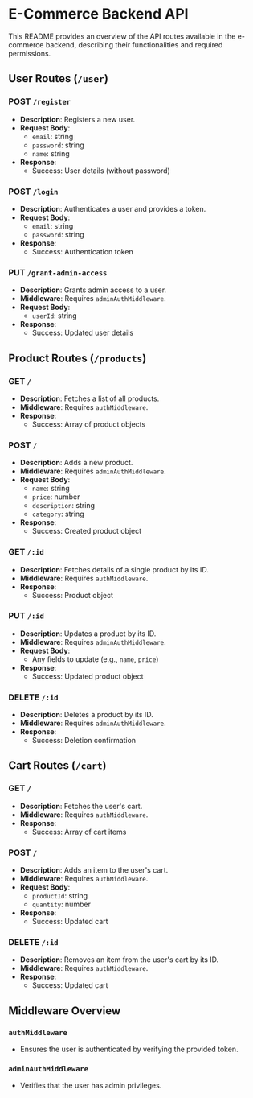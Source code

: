 # E-Commerce Backend API

This README provides an overview of the API routes available in the e-commerce backend, describing their functionalities and required permissions.

## User Routes (`/user`)

### POST `/register`

-   **Description**: Registers a new user.
-   **Request Body**:
    -   `email`: string
    -   `password`: string
    -   `name`: string
-   **Response**:
    -   Success: User details (without password)

### POST `/login`

-   **Description**: Authenticates a user and provides a token.
-   **Request Body**:
    -   `email`: string
    -   `password`: string
-   **Response**:
    -   Success: Authentication token

### PUT `/grant-admin-access`

-   **Description**: Grants admin access to a user.
-   **Middleware**: Requires `adminAuthMiddleware`.
-   **Request Body**:
    -   `userId`: string
-   **Response**:
    -   Success: Updated user details

## Product Routes (`/products`)

### GET `/`

-   **Description**: Fetches a list of all products.
-   **Middleware**: Requires `authMiddleware`.
-   **Response**:
    -   Success: Array of product objects

### POST `/`

-   **Description**: Adds a new product.
-   **Middleware**: Requires `adminAuthMiddleware`.
-   **Request Body**:
    -   `name`: string
    -   `price`: number
    -   `description`: string
    -   `category`: string
-   **Response**:
    -   Success: Created product object

### GET `/:id`

-   **Description**: Fetches details of a single product by its ID.
-   **Middleware**: Requires `authMiddleware`.
-   **Response**:
    -   Success: Product object

### PUT `/:id`

-   **Description**: Updates a product by its ID.
-   **Middleware**: Requires `adminAuthMiddleware`.
-   **Request Body**:
    -   Any fields to update (e.g., `name`, `price`)
-   **Response**:
    -   Success: Updated product object

### DELETE `/:id`

-   **Description**: Deletes a product by its ID.
-   **Middleware**: Requires `adminAuthMiddleware`.
-   **Response**:
    -   Success: Deletion confirmation

## Cart Routes (`/cart`)

### GET `/`

-   **Description**: Fetches the user's cart.
-   **Middleware**: Requires `authMiddleware`.
-   **Response**:
    -   Success: Array of cart items

### POST `/`

-   **Description**: Adds an item to the user's cart.
-   **Middleware**: Requires `authMiddleware`.
-   **Request Body**:
    -   `productId`: string
    -   `quantity`: number
-   **Response**:
    -   Success: Updated cart

### DELETE `/:id`

-   **Description**: Removes an item from the user's cart by its ID.
-   **Middleware**: Requires `authMiddleware`.
-   **Response**:
    -   Success: Updated cart

## Middleware Overview

### `authMiddleware`

-   Ensures the user is authenticated by verifying the provided token.

### `adminAuthMiddleware`

-   Verifies that the user has admin privileges.
